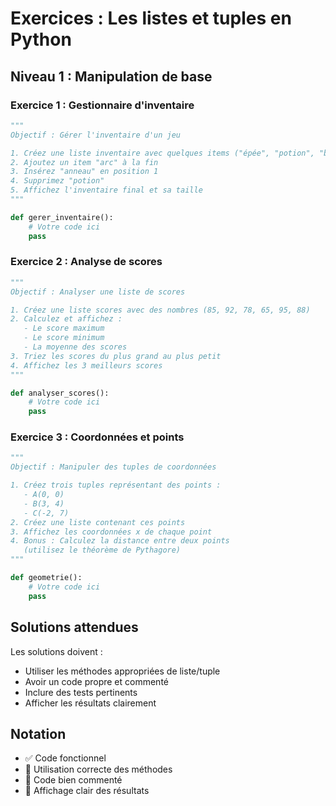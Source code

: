 # Exercices : Les listes et tuples en Python

## Niveau 1 : Manipulation de base

### Exercice 1 : Gestionnaire d'inventaire

```python
"""
Objectif : Gérer l'inventaire d'un jeu

1. Créez une liste inventaire avec quelques items ("épée", "potion", "bouclier")
2. Ajoutez un item "arc" à la fin
3. Insérez "anneau" en position 1
4. Supprimez "potion"
5. Affichez l'inventaire final et sa taille
"""

def gerer_inventaire():
    # Votre code ici
    pass
```

### Exercice 2 : Analyse de scores

```python
"""
Objectif : Analyser une liste de scores

1. Créez une liste scores avec des nombres (85, 92, 78, 65, 95, 88)
2. Calculez et affichez :
   - Le score maximum
   - Le score minimum
   - La moyenne des scores
3. Triez les scores du plus grand au plus petit
4. Affichez les 3 meilleurs scores
"""

def analyser_scores():
    # Votre code ici
    pass
```

### Exercice 3 : Coordonnées et points

```python
"""
Objectif : Manipuler des tuples de coordonnées

1. Créez trois tuples représentant des points :
   - A(0, 0)
   - B(3, 4)
   - C(-2, 7)
2. Créez une liste contenant ces points
3. Affichez les coordonnées x de chaque point
4. Bonus : Calculez la distance entre deux points
   (utilisez le théorème de Pythagore)
"""

def geometrie():
    # Votre code ici
    pass
```

## Solutions attendues

Les solutions doivent :

- Utiliser les méthodes appropriées de liste/tuple
- Avoir un code propre et commenté
- Inclure des tests pertinents
- Afficher les résultats clairement

## Notation

- ✅ Code fonctionnel
- 🎯 Utilisation correcte des méthodes
- 📝 Code bien commenté
- 🎨 Affichage clair des résultats
